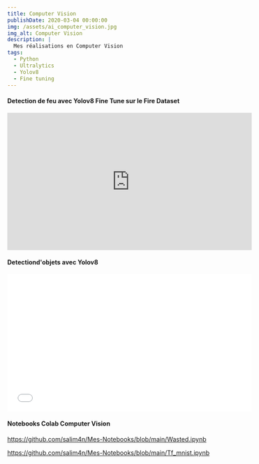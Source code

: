 ```yaml
---
title: Computer Vision
publishDate: 2020-03-04 00:00:00
img: /assets/ai_computer_vision.jpg
img_alt: Computer Vision
description: |
  Mes réalisations en Computer Vision
tags:
  - Python
  - Ultralytics
  - Yolov8
  - Fine tuning
---
```



#### Detection de feu avec Yolov8 Fine Tune sur le Fire Dataset

<iframe width="560" height="315" src="https://www.youtube.com/embed/RobJMNTdx6E" frameborder="0" allowfullscreen></iframe>

#### Detectiond'objets avec Yolov8

<iframe width="560" height="315" src="/assets/mp4/prague.mp4" frameborder="0" allowfullscreen></iframe>

#### Notebooks Colab Computer Vision

<https://github.com/salim4n/Mes-Notebooks/blob/main/Wasted.ipynb>

<https://github.com/salim4n/Mes-Notebooks/blob/main/Tf_mnist.ipynb>

